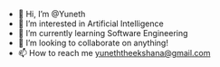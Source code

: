 - 👋 Hi, I’m @Yuneth
- 👀 I’m interested in Artificial Intelligence
- 🌱 I’m currently learning Software Engineering
- 💞️ I’m looking to collaborate on anything!
- 📫 How to reach me yuneththeekshana@gmail.com

<!---
Yuneth2003/Yuneth2003 is a ✨ special ✨ repository because its `README.md` (this file) appears on your GitHub profile.
You can click the Preview link to take a look at your changes.
--->
